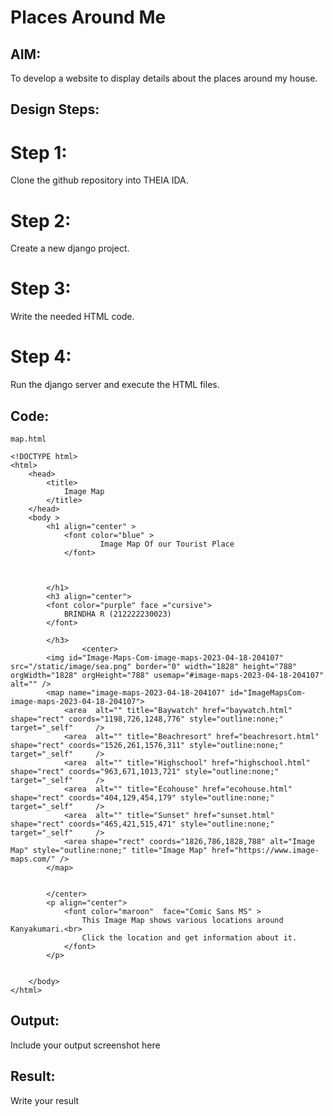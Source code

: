 # Places Around Me
## AIM:
To develop a website to display details about the places around my house.

## Design Steps:
# Step 1:
Clone the github repository into THEIA IDA.

# Step 2:
Create a new django project.

# Step 3:
Write the needed HTML code.

# Step 4:
Run the django server and execute the HTML files.

## Code:
```
map.html

<!DOCTYPE html>
<html>
    <head>
        <title>
            Image Map
        </title>
    </head>
    <body >
        <h1 align="center" >
            <font color="blue" >
                    Image Map Of our Tourist Place
            </font>


            
        </h1>
        <h3 align="center">
        <font color="purple" face ="cursive">
            BRINDHA R (212222230023)
        </font>
            
        </h3>
                <center>
        <img id="Image-Maps-Com-image-maps-2023-04-18-204107" src="/static/image/sea.png" border="0" width="1828" height="788" orgWidth="1828" orgHeight="788" usemap="#image-maps-2023-04-18-204107" alt="" />
        <map name="image-maps-2023-04-18-204107" id="ImageMapsCom-image-maps-2023-04-18-204107">
            <area  alt="" title="Baywatch" href="baywatch.html" shape="rect" coords="1198,726,1248,776" style="outline:none;" target="_self"     />
            <area  alt="" title="Beachresort" href="beachresort.html" shape="rect" coords="1526,261,1576,311" style="outline:none;" target="_self"     />
            <area  alt="" title="Highschool" href="highschool.html" shape="rect" coords="963,671,1013,721" style="outline:none;" target="_self"     />
            <area  alt="" title="Ecohouse" href="ecohouse.html" shape="rect" coords="404,129,454,179" style="outline:none;" target="_self"     />
            <area  alt="" title="Sunset" href="sunset.html" shape="rect" coords="465,421,515,471" style="outline:none;" target="_self"     />
            <area shape="rect" coords="1826,786,1828,788" alt="Image Map" style="outline:none;" title="Image Map" href="https://www.image-maps.com/" />
        </map>


        </center>
        <p align="center">
            <font color="maroon"  face="Comic Sans MS" >
                This Image Map shows various locations around Kanyakumari.<br>
                Click the location and get information about it.
            </font>
        </p>


    </body>
</html>
```

## Output:
Include your output screenshot here

## Result:
Write your result
